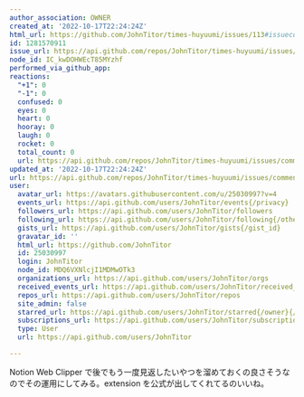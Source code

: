 ```yaml
---
author_association: OWNER
created_at: '2022-10-17T22:24:24Z'
html_url: https://github.com/JohnTitor/times-huyuumi/issues/113#issuecomment-1281570911
id: 1281570911
issue_url: https://api.github.com/repos/JohnTitor/times-huyuumi/issues/113
node_id: IC_kwDOHWEcT85MYzhf
performed_via_github_app: 
reactions:
  "+1": 0
  "-1": 0
  confused: 0
  eyes: 0
  heart: 0
  hooray: 0
  laugh: 0
  rocket: 0
  total_count: 0
  url: https://api.github.com/repos/JohnTitor/times-huyuumi/issues/comments/1281570911/reactions
updated_at: '2022-10-17T22:24:24Z'
url: https://api.github.com/repos/JohnTitor/times-huyuumi/issues/comments/1281570911
user:
  avatar_url: https://avatars.githubusercontent.com/u/25030997?v=4
  events_url: https://api.github.com/users/JohnTitor/events{/privacy}
  followers_url: https://api.github.com/users/JohnTitor/followers
  following_url: https://api.github.com/users/JohnTitor/following{/other_user}
  gists_url: https://api.github.com/users/JohnTitor/gists{/gist_id}
  gravatar_id: ''
  html_url: https://github.com/JohnTitor
  id: 25030997
  login: JohnTitor
  node_id: MDQ6VXNlcjI1MDMwOTk3
  organizations_url: https://api.github.com/users/JohnTitor/orgs
  received_events_url: https://api.github.com/users/JohnTitor/received_events
  repos_url: https://api.github.com/users/JohnTitor/repos
  site_admin: false
  starred_url: https://api.github.com/users/JohnTitor/starred{/owner}{/repo}
  subscriptions_url: https://api.github.com/users/JohnTitor/subscriptions
  type: User
  url: https://api.github.com/users/JohnTitor

---
```

Notion Web Clipper で後でもう一度見返したいやつを溜めておくの良さそうなのでその運用にしてみる。extension を公式が出してくれてるのいいね。